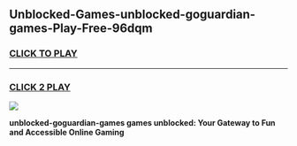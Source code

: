 
## Unblocked-Games-unblocked-goguardian-games-Play-Free-96dqm
<h3>
<a href="https://premium76.site?title=unblocked-goguardian-games&ref=23A">CLICK TO PLAY</a></h3>
<hr>

<h3>
<a href="https://premium76.site?title=unblocked-goguardian-games&ref=23A">CLICK 2 PLAY</a>
  
</h3>

<a href="https://premium76.site?title=unblocked-goguardian-games&ref=23A"><img src="https://clearcache.store/games.png"></a>


**unblocked-goguardian-games games unblocked: Your Gateway to Fun and Accessible Online Gaming**
